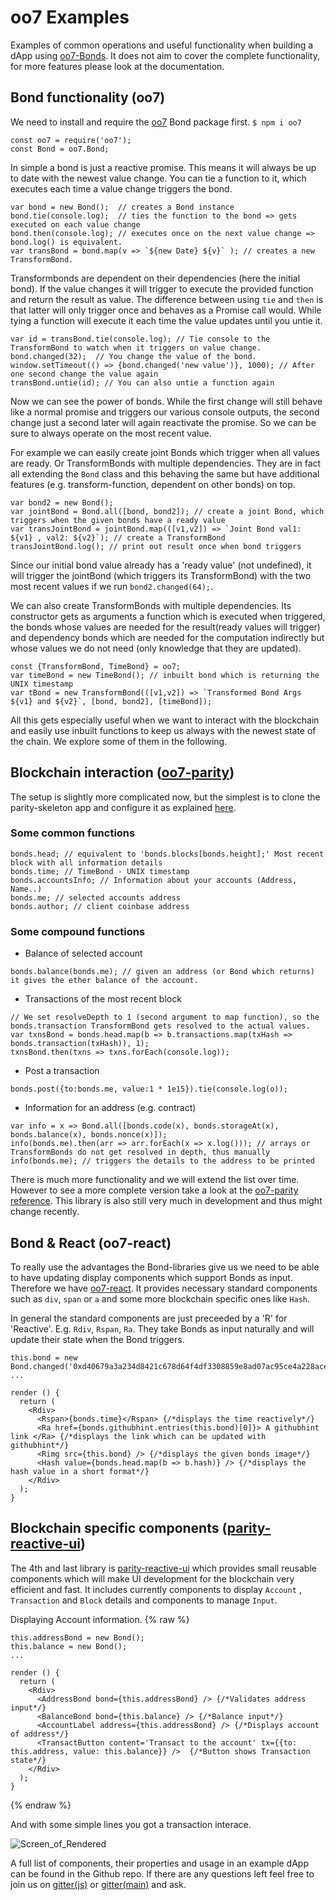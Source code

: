 # oo7 Examples

Examples of common operations and useful functionality when building a dApp using [oo7-Bonds](oo7-Parity-Reference.md). It does not aim to cover the complete functionality, for more features please look at the documentation.

## Bond functionality (oo7)
We need to install and require the [oo7](https://www.npmjs.com/package/oo7) Bond package first.
`$ npm i oo7`
```
const oo7 = require('oo7');
const Bond = oo7.Bond;
```

In simple a bond is just a reactive promise. This means it will always be up to date with the newest value change.
You can tie a function to it, which executes each time a value change triggers the bond.
```
var bond = new Bond();  // creates a Bond instance
bond.tie(console.log);  // ties the function to the bond => gets executed on each value change
bond.then(console.log); // executes once on the next value change => bond.log() is equivalent.
var transBond = bond.map(v => `${new Date} ${v}` ); // creates a new TransformBond.
```
Transformbonds are dependent on their dependencies (here the initial bond). If the value changes it will trigger to execute the provided function and return the result as value. The difference between using `tie` and `then` is that latter will only trigger once and behaves as a Promise call would. While tying a function will execute it each time the value updates until you untie it.
```
var id = transBond.tie(console.log); // Tie console to the TransformBond to watch when it triggers on value change.
bond.changed(32);  // You change the value of the bond.
window.setTimeout(() => {bond.changed('new value')}, 1000); // After one second change the value again
transBond.untie(id); // You can also untie a function again
```
Now we can see the power of bonds. While the first change will still behave like a normal promise and triggers our various console outputs, the second change just a second later will again reactivate the promise. So we can be sure to always operate on the most recent value.

For example we can easily create joint Bonds which trigger when all values are ready. Or TransformBonds with multiple dependencies. They are in fact all extending the `Bond` class and this behaving the same but have additional features (e.g. transform-function, dependent on other bonds) on top.

```
var bond2 = new Bond();
var jointBond = Bond.all([bond, bond2]); // create a joint Bond, which triggers when the given bonds have a ready value
var transJointBond = jointBond.map(([v1,v2]) => `Joint Bond val1: ${v1} , val2: ${v2}`); // create a TransformBond
transJointBond.log(); // print out result once when bond triggers
```

Since our initial bond value already has a 'ready value' (not undefined), it will trigger the jointBond (which triggers its TransformBond) with the two most recent values if we run `bond2.changed(64);`.

We can also create TransformBonds with multiple dependencies. Its constructor gets as arguments a function which is executed when triggered, the bonds whose values are needed for the result(ready values will trigger) and dependency bonds which are needed for the computation indirectly but whose values we do not need (only knowledge that they are updated).
```
const {TransformBond, TimeBond} = oo7;
var timeBond = new TimeBond(); // inbuilt bond which is returning the UNIX timestamp
var tBond = new TransformBond(([v1,v2]) => `Transformed Bond Args ${v1} and ${v2}`, [bond, bond2], [timeBond]);
```

All this gets especially useful when we want to interact with the blockchain and easily use inbuilt functions to keep us always with the newest state of the chain. We explore some of them in the following.

## Blockchain interaction ([oo7-parity](oo7-Parity-Reference.md))
The setup is slightly more complicated now, but the simplest is to clone the parity-skeleton app and configure it as explained [here](Tutorial-Part-1.md).

### Some common functions
```
bonds.head; // equivalent to 'bonds.blocks[bonds.height];' Most recent block with all information details
bonds.time; // TimeBond - UNIX timestamp
bonds.accountsInfo; // Information about your accounts (Address, Name..)
bonds.me; // selected accounts address
bonds.author; // client coinbase address
```

### Some compound functions
* Balance of selected account
```
bonds.balance(bonds.me); // given an address (or Bond which returns) it gives the ether balance of the account.
```
* Transactions of the most recent block
```
// We set resolveDepth to 1 (second argument to map function), so the bonds.transaction TransformBond gets resolved to the actual values.
var txnsBond = bonds.head.map(b => b.transactions.map(txHash => bonds.transaction(txHash)), 1);
txnsBond.then(txns => txns.forEach(console.log));
```
* Post a transaction
```
bonds.post({to:bonds.me, value:1 * 1e15}).tie(console.log(o));
```
* Information for an address (e.g. contract)
```
var info = x => Bond.all([bonds.code(x), bonds.storageAt(x), bonds.balance(x), bonds.nonce(x)]);
info(bonds.me).then(arr => arr.forEach(x => x.log())); // arrays or TransformBonds do not get resolved in depth, thus manually
info(bonds.me); // triggers the details to the address to be printed
```

There is much more functionality and we will extend the list over time. However to see a more complete version take a look at the [oo7-parity reference](oo7-Parity-Reference.md). This library is also still very much in development and thus might change recently.

## Bond & React (oo7-react)
To really use the advantages the Bond-libraries give us we need to be able to have updating display components which support Bonds as input. Therefore we have [oo7-react](https://github.com/paritytech/oo7-react). It provides necessary standard components such as `div`, `span` or `a` and some more blockchain specific ones like `Hash`.

In general the standard components are just preceeded by a 'R' for 'Reactive'. E.g. `Rdiv`, `Rspan`, `Ra`. They take Bonds as input naturally and will update their state when the Bond triggers.
```
this.bond = new Bond.changed('0xd40679a3a234d8421c678d64f4df3308859e8ad07ac95ce4a228aceb96955287');
...

render () {
  return (
    <Rdiv>
      <Rspan>{bonds.time}</Rspan> {/*displays the time reactively*/}
      <Ra href={bonds.githubhint.entries(this.bond)[0]}> A githubhint link </Ra> {/*displays the link which can be updated with githubhint*/}
      <Rimg src={this.bond} /> {/*displays the given bonds image*/}
      <Hash value={bonds.head.map(b => b.hash)} /> {/*displays the hash value in a short format*/}
    </Rdiv>
  );
}
```

## Blockchain specific components ([parity-reactive-ui](https://github.com/paritytech/parity-reactive-ui/tree/master))
The 4th and last library is [parity-reactive-ui](https://github.com/paritytech/parity-reactive-ui) which provides small reusable components which will make UI development for the blockchain very efficient and fast.
It includes currently components to display `Account` , `Transaction` and `Block` details and components to manage `Input`.

Displaying Account information.
{% raw %}
```
this.addressBond = new Bond();
this.balance = new Bond();
...

render () {
  return (
    <Rdiv>
      <AddressBond bond={this.addressBond} /> {/*Validates address input*/}
      <BalanceBond bond={this.balance} /> {/*Balance input*/}
      <AccountLabel address={this.addressBond} /> {/*Displays account of address*/}
      <TransactButton content='Transact to the account' tx={{to: this.address, value: this.balance}} />  {/*Button shows Transaction state*/}
    </Rdiv>
  );
}
```
{% endraw %}

And with some simple lines you got a transaction interace.

![Screen_of_Rendered](http://i.imgur.com/bOqFFXn.png)

 A full list of components, their properties and usage in an example dApp can be found in the Github repo. If there are any questions left feel free to join us on [gitter(js)](https://gitter.im/paritytech/parity.js) or [gitter(main)](https://gitter.im/paritytech/parity) and ask.
